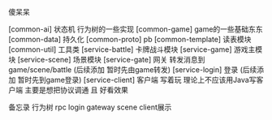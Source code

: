 傻呆呆

[common-ai] 状态机 行为树的一些实现
[common-game] game的一些基础东东
[common-data] 持久化
[common-proto] pb
[common-template] 读表模块
[common-util] 工具类
[service-battle] 卡牌战斗模块
[service-game] 游戏主模块
[service-scene] 场景模块
[service-gate] 网关 转发消息到game/scene/battle (后续添加 暂时先由game转发)
[service-login] 登录 (后续添加 暂时先到game登录)
[service-client] 客户端 写着玩 理论上不应该用Java写客户端 主要是想把协议调通 且 好看效果

备忘录
行为树 rpc login gateway scene client展示